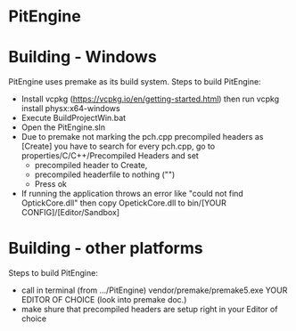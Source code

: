 # PitEngine
 
# Building - Windows
PitEngine uses premake as its build system.
Steps to build PitEngine:
 - Install vcpkg (https://vcpkg.io/en/getting-started.html) then run vcpkg install physx:x64-windows
 - Execute BuildProjectWin.bat
 - Open the PitEngine.sln
 - Due to premake not marking the pch.cpp precompiled headers as [Create]
   you have to search for every pch.cpp, go to properties/C/C++/Precompiled Headers and set
    - precompiled header to Create,
    - precompiled headerfile to nothing ("")
    - Press ok
 - If running the application throws an error like "could not find OptickCore.dll" then copy OpetickCore.dll to bin/[YOUR CONFIG]/[Editor/Sandbox]
    
# Building - other platforms
Steps to build PitEngine:
 - call in terminal (from .../PitEngine) vendor/premake/premake5.exe YOUR EDITOR OF CHOICE (look into premake doc.)
 - make shure that precompiled headers are setup right in your Editor of choice
